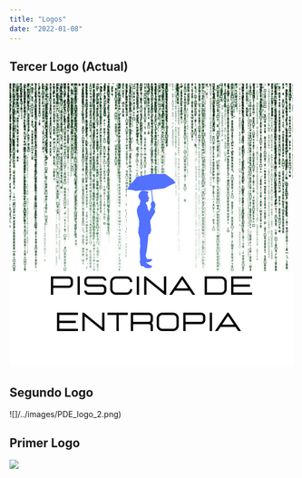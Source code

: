 ```yaml
---
title: "Logos"
date: "2022-01-08"
---
```


## Tercer Logo (Actual)

![](../images/pisicina_de_entropia_logo.png)

## Segundo Logo

![]/../images/PDE_logo_2.png)

## Primer Logo

![](../images/PDE_logo_1.png)
